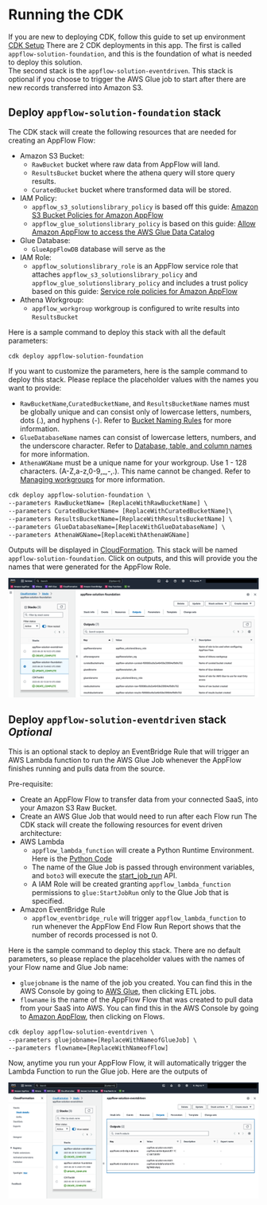 # Running the CDK

If you are new to deploying CDK, follow this guide to set up environment [CDK Setup](ConfigureCDKENV.md)
There are 2 CDK deployments in this app. The first is called `appflow-solution-foundation`,
and this is the foundation of what is needed to deploy this solution.  
The second stack is the `appflow-solution-eventdriven`. This stack is optional if you choose to trigger the AWS Glue job to start after there are new records transferred into Amazon S3.

##  Deploy `appflow-solution-foundation` stack
The CDK stack will create the following resources that are needed for creating an AppFlow Flow:
- Amazon S3 Bucket:
  - `RawBucket` bucket where raw data from AppFlow will land.
  - `ResultsBucket` bucket where the athena query will store query results.
  - `CuratedBucket` bucket where transformed data will be stored.
- IAM Policy:
  - `appflow_s3_solutionslibrary_policy` is based off this guide: [Amazon S3 Bucket Policies for Amazon AppFlow](https://docs.aws.amazon.com/appflow/latest/userguide/s3-policies-management.html)
  - `appflow_glue_solutionslibrary_policy` is based on this guide: [Allow Amazon AppFlow to access the AWS Glue Data Catalog](https://docs.aws.amazon.com/appflow/latest/userguide/security_iam_id-based-policy-examples.html#security_iam_id-based-policy-examples-access-gdc)
- Glue Database:
  - `GlueAppFlowDB` database will serve as the
- IAM Role:
  - `appflow_solutionslibrary_role` is an AppFlow service role that attaches `appflow_s3_solutionslibrary_policy` and `appflow_glue_solutionslibrary_policy` and includes a trust policy based on this guide: [Service role policies for Amazon AppFlow](https://docs.aws.amazon.com/appflow/latest/userguide/security_iam_service-role-policies.html#access-gdc)
- Athena Workgroup:
  -  `appflow_workgroup` workgroup is configured to write results into `ResultsBucket`

Here is a sample command to deploy this stack with all the default parameters:
```Shell
cdk deploy appflow-solution-foundation
```
If you want to customize the parameters, here is the sample command to deploy this stack. Please replace the placeholder values with the names you want to provide:
- `RawBucketName`,`CuratedBucketName`, and `ResultsBucketName` names must be globally unique and can consist only of lowercase letters, numbers, dots (.), and hyphens (-). Refer to [Bucket Naming Rules](https://docs.aws.amazon.com/AmazonS3/latest/userguide/bucketnamingrules.html?icmpid=docs_amazons3_console) for more information.
- `GlueDatabaseName` names can consist of lowercase letters, numbers, and the underscore character. Refer to [Database, table, and column names](https://docs.aws.amazon.com/athena/latest/ug/glue-best-practices.html#schema-names) for more information.
- `AthenaWGName` must be a unique name for your workgroup. Use 1 - 128 characters. (A-Z,a-z,0-9,_,-,.). This name cannot be changed. Refer to [Managing workgroups](https://docs.aws.amazon.com/athena/latest/ug/workgroups-create-update-delete.html#creating-workgroups) for more information.
```Shell
cdk deploy appflow-solution-foundation \
--parameters RawBucketName= [ReplaceWithRawBucketName] \
--parameters CuratedBucketName= [ReplaceWithCuratedBucketName]\
--parameters ResultsBucketName=[ReplaceWithResultsBucketName] \
--parameters GlueDatabaseName=[ReplaceWithGlueDatabaseName] \
--parameters AthenaWGName=[ReplaceWithAthenaWGName]
```

Outputs will be displayed in [CloudFormation](https://console.aws.amazon.com/cloudformation/home). This stack will be named `appflow-solution-foundation`. Click on outputs, and this will provide you the names that were generated for the AppFlow Role.

<img src="imgs/cf_outputs_foundation.png" alt="image" width="800" height="auto">

##  Deploy `appflow-solution-eventdriven` stack *Optional*
This is an optional stack to deploy an EventBridge Rule that will trigger an
AWS Lambda function to run the AWS Glue Job whenever the AppFlow finishes running and pulls data from the source.

Pre-requisite:
- Create an AppFlow Flow to transfer data from your connected SaaS, into your Amazon S3 Raw Bucket.
- Create an AWS Glue Job that would need to run after each Flow run
The CDK stack will create the following resources for event driven architecture:
- AWS Lambda
  -  `appflow_lambda_function` will create a Python Runtime Environment. Here is the [Python Code](lambda_function/invokeGlue.py)
  -  The name of the Glue Job is passed through environment variables, and `boto3` will execute the [start_job_run](https://boto3.amazonaws.com/v1/documentation/api/latest/reference/services/glue/client/start_job_run.html) API.
  - A IAM Role will be created granting `appflow_lambda_function` permissions to `glue:StartJobRun` only to the Glue Job that is specified.
- Amazon EventBridge Rule
  - `appflow_eventbridge_rule` will trigger `appflow_lambda_function` to run whenever the AppFlow End Flow Run Report shows that the number of records processed is not 0.

Here is the sample command to deploy this stack. There are no default parameters, so please replace the placeholder values with the names of your Flow name and Glue Job name:
- `gluejobname` is the name of the job you created. You can find this in the AWS Console by going to [AWS Glue](https://console.aws.amazon.com/glue/home), then clicking ETL jobs.
- `flowname` is the name of the AppFlow Flow that was created to pull data from your SaaS into AWS. You can find this in the AWS Console by going to [Amazon AppFlow](https://console.aws.amazon.com/appflow/home), then clicking on Flows.
```Shell
cdk deploy appflow-solution-eventdriven \
--parameters gluejobname=[ReplaceWithNameofGlueJob] \
--parameters flowname=[ReplaceWithNameofFlow]
```
Now, anytime you run your AppFlow Flow, it will automatically trigger the Lambda Function to run the Glue job. Here are the outputs of

<img src="imgs/cf_outputs_eventdriven.png" alt="image" width="800" height="auto">
